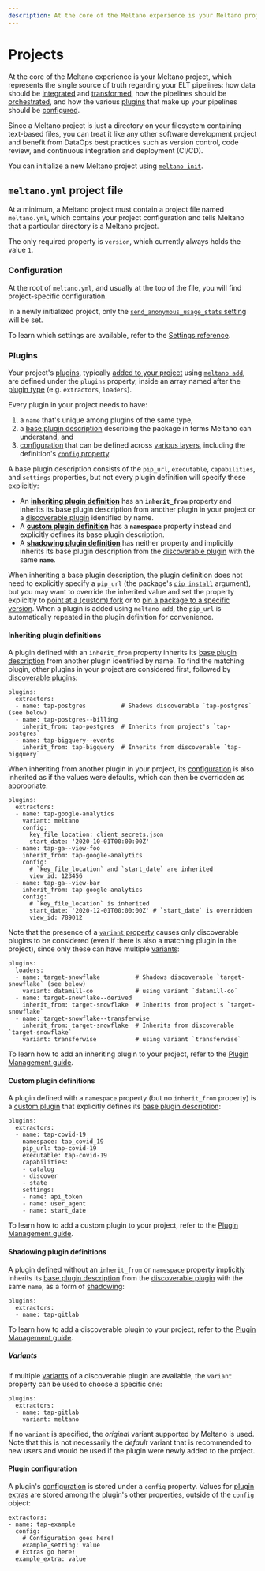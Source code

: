 ```yaml
---
description: At the core of the Meltano experience is your Meltano project, which represents the single source of truth regarding your ELT pipelines.
---
```


# Projects

<!-- The following is reproduced in docs/src/README.md#meltano-init -->

At the core of the Meltano experience is your Meltano project,
which represents the single source of truth regarding your ELT pipelines:
how data should be [integrated](/docs/integration.html) and [transformed](/docs/transforms.html),
how the pipelines should be [orchestrated](/docs/orchestration.html),
and how the various [plugins](#plugins) that make up your pipelines should be [configured](/docs/configuration.html).

Since a Meltano project is just a directory on your filesystem containing
text-based files, you can treat it like any other software development project
and benefit from DataOps best practices such as version control, code review,
and continuous integration and deployment (CI/CD).

You can initialize a new Meltano project using [`meltano init`](/docs/command-line-interface.html#init).

## `meltano.yml` project file

At a minimum, a Meltano project must contain a project file named `meltano.yml`,
which contains your project configuration and tells Meltano that a particular directory is a Meltano project.

The only required property is `version`, which currently always holds the value `1`.

### Configuration

At the root of `meltano.yml`, and usually at the top of the file, you will find project-specific configuration.

In a newly initialized project, only the [`send_anonymous_usage_stats` setting](/docs/settings.html#send-anonymous-usage-stats)
will be set.

To learn which settings are available, refer to the [Settings reference](/docs/settings.html).

### Plugins

Your project's [plugins](/docs/plugins.html#project-plugins),
typically [added to your project](/docs/plugin-management.html#adding-a-plugin-to-your-project)
using [`meltano add`](/docs/command-line-interface.html#add),
are defined under the `plugins` property, inside an array named after the [plugin type](/docs/plugins.html#types) (e.g. `extractors`, `loaders`).

Every plugin in your project needs to have:
1. a `name` that's unique among plugins of the same type,
2. a [base plugin description](/docs/plugins.html#project-plugins) describing the package in terms Meltano can understand, and
3. [configuration](/docs/configuration.html) that can be defined across [various layers](/docs/configuration.html#configuration-layers), including the definition's [`config` property](#plugin-configuration).

A base plugin description consists of the `pip_url`, `executable`, `capabilities`, and `settings` properties,
but not every plugin definition will specify these explicitly:

- An [**inheriting plugin definition**](#inheriting-plugin-definitions) has an **`inherit_from`** property and inherits its base plugin description from another plugin in your project or a [discoverable plugin](/docs/plugins.html#discoverable-plugins) identified by name.
- A [**custom plugin definition**](#custom-plugin-definitions) has a **`namespace`** property instead and explicitly defines its base plugin description.
- A [**shadowing plugin definition**](#shadowing-plugin-definitions) has neither property and implicitly inherits its base plugin description from the [discoverable plugin](/docs/plugins.html#discoverable-plugins) with the same **`name`**.

When inheriting a base plugin description, the plugin definition does not need to explicitly specify a `pip_url`
(the package's [`pip install`](https://pip.pypa.io/en/stable/reference/pip_install/#usage) argument),
but you may want to override the inherited value and set the property explicitly to [point at a (custom) fork](/docs/plugin-management.html#using-a-custom-fork-of-a-plugin) or to [pin a package to a specific version](/docs/plugin-management.html#using-a-custom-fork-of-a-plugin#pinning-a-plugin-to-a-specific-version).
When a plugin is added using `meltano add`, the `pip_url` is automatically repeated in the plugin definition for convenience.

#### Inheriting plugin definitions

A plugin defined with an `inherit_from` property inherits its [base plugin description](/docs/plugins.html#project-plugins) from another plugin identified by name. To find the matching plugin, other plugins in your project are considered first, followed by
[discoverable plugins](/docs/plugins.html#discoverable-plugins):

```yml{5,7}
plugins:
  extractors:
  - name: tap-postgres          # Shadows discoverable `tap-postgres` (see below)
  - name: tap-postgres--billing
    inherit_from: tap-postgres  # Inherits from project's `tap-postgres`
  - name: tap-bigquery--events
    inherit_from: tap-bigquery  # Inherits from discoverable `tap-bigquery`
```

When inheriting from another plugin in your project, its [configuration](/docs/configuration.html) is also inherited as if the values were defaults, which can then be overridden as appropriate:

```yml{10-12,15-18}
plugins:
  extractors:
  - name: tap-google-analytics
    variant: meltano
    config:
      key_file_location: client_secrets.json
      start_date: '2020-10-01T00:00:00Z'
  - name: tap-ga--view-foo
    inherit_from: tap-google-analytics
    config:
      # `key_file_location` and `start_date` are inherited
      view_id: 123456
  - name: tap-ga--view-bar
    inherit_from: tap-google-analytics
    config:
      # `key_file_location` is inherited
      start_date: '2020-12-01T00:00:00Z' # `start_date` is overridden
      view_id: 789012
```

Note that the presence of a [`variant` property](#variants) causes only discoverable plugins to be considered
(even if there is also a matching plugin in the project),
since only these can have multiple [variants](/docs/plugins.html#variants):

```yml{6,8-9}
plugins:
  loaders:
  - name: target-snowflake          # Shadows discoverable `target-snowflake` (see below)
    variant: datamill-co            # using variant `datamill-co`
  - name: target-snowflake--derived
    inherit_from: target-snowflake  # Inherits from project's `target-snowflake`
  - name: target-snowflake--transferwise
    inherit_from: target-snowflake  # Inherits from discoverable `target-snowflake`
    variant: transferwise           # using variant `transferwise`
```

To learn how to add an inheriting plugin to your project, refer to the [Plugin Management guide](/docs/plugin-management.html#plugin-inheritance).

#### Custom plugin definitions

A plugin defined with a `namespace` property (but no `inherit_from` property) is a [custom plugin](/docs/plugins.html#custom-plugins) that explicitly defines its [base plugin description](/docs/plugins.html#project-plugins):

```yaml{4-14}
plugins:
  extractors:
  - name: tap-covid-19
    namespace: tap_covid_19
    pip_url: tap-covid-19
    executable: tap-covid-19
    capabilities:
    - catalog
    - discover
    - state
    settings:
    - name: api_token
    - name: user_agent
    - name: start_date
```

To learn how to add a custom plugin to your project, refer to the [Plugin Management guide](/docs/plugin-management.html#custom-plugins).

#### Shadowing plugin definitions

A plugin defined without an `inherit_from` or `namespace` property implicitly inherits its [base plugin description](/docs/plugins.html#project-plugins) from the [discoverable plugin](/docs/plugins.html#discoverable-plugins) with the same `name`, as a form of [shadowing](https://en.wikipedia.org/wiki/Variable_shadowing):

```yaml{3}
plugins:
  extractors:
  - name: tap-gitlab
```

To learn how to add a discoverable plugin to your project, refer to the [Plugin Management guide](/docs/plugin-management.html#discoverable-plugins).

##### Variants

If multiple [variants](/docs/plugins.html#variants) of a discoverable plugin are available,
the `variant` property can be used to choose a specific one:

```yaml{4}
plugins:
  extractors:
  - name: tap-gitlab
    variant: meltano
```

If no `variant` is specified, the _original_ variant supported by Meltano is used.
Note that this is not necessarily the _default_ variant that is recommended to new users and would be used if the plugin were newly added to the project.

#### Plugin configuration

A plugin's [configuration](/docs/configuration.html) is stored under a `config` property.
Values for [plugin extras](/docs/configuration.html#plugin-extras) are stored among the plugin's other properties, outside of the `config` object:

```yaml{3-7}
extractors:
- name: tap-example
  config:
    # Configuration goes here!
    example_setting: value
  # Extras go here!
  example_extra: value
```
